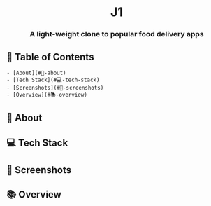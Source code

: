 <div align="center">
    <h1 align="center">J1</h1>
    <h3>A light-weight clone to popular food delivery apps</h3>
</div>

## 📖 Table of Contents

    - [About](#📝-about)
    - [Tech Stack](#💻-tech-stack)
    - [Screenshots](#📸-screenshots)
    - [Overview](#📚-overview)

## 📝 About

## 💻 Tech Stack

## 📸 Screenshots

## 📚 Overview
